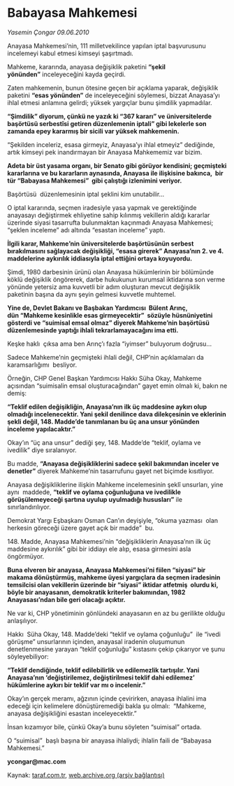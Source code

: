 # Babayasa Mahkemesi 

*Yasemin Çongar 09.06.2010*

<div class="yazi">
<p>Anayasa Mahkemesi’nin, 111 milletvekilince yapılan iptal başvurusunu incelemeyi kabul etmesi kimseyi şaşırtmadı.</p>
<p>Mahkeme, kararında, anayasa değişiklik paketini <b>“şekil yönünden”</b> inceleyeceğini kayda geçirdi.</p>
<p>Zaten mahkemenin, bunun ötesine geçen bir açıklama yaparak, değişiklik paketini <b>“esas yönünden”</b> de inceleyeceğini söylemesi, bizzat Anayasa’yı ihlal etmesi anlamına gelirdi; yüksek yargıçlar bunu şimdilik yapmadılar.</p>
<p><b>“Şimdilik” diyorum, çünkü ne yazık ki “367 kararı” ve üniversitelerde başörtüsü serbestîsi getiren düzenlemenin iptali” gibi lekelerle son zamanda epey kararmış bir sicili var yüksek mahkemenin.</b></p>
<p>“Şekilden inceleriz, esasa girmeyiz, Anayasa’yı ihlal etmeyiz” dediğinde, artık kimseyi pek inandırmayan bir Anayasa Mahkememiz var bizim.</p>
<p><b>Adeta bir üst yasama organı, bir Senato gibi görüyor kendisini; geçmişteki kararlarına ve bu kararların aynasında, Anayasa ile ilişkisine bakınca,  bir tür “Babayasa Mahkemesi”  gibi çalıştığı izlenimini veriyor.</b></p>
<p>Başörtüsü  düzenlemesinin iptal şeklini kim unutabilir...</p>
<p>O iptal kararında, seçmen iradesiyle yasa yapmak ve gerektiğinde anayasayı değiştirmek ehliyetine sahip kılınmış vekillerin aldığı kararlar üzerinde siyasi tasarrufta bulunmaktan kaçınmadı Anayasa Mahkemesi; “şeklen inceleme” adı altında “esastan inceleme” yaptı.</p>
<p><b>İlgili karar, Mahkeme’nin üniversitelerde başörtüsünün serbest bırakılmasını sağlayacak değişikliği, “esasa girerek” Anayasa’nın 2. ve 4. maddelerine aykırılık iddiasıyla iptal ettiğini ortaya koyuyordu.</b></p>
<p>Şimdi, 1980 darbesinin ürünü olan Anayasa hükümlerinin bir bölümünde köklü değişiklik öngörerek, darbe hukukunun kurumsal iktidarına son verme yönünde yetersiz ama kuvvetli bir adım oluşturan mevcut değişiklik paketinin başına da aynı şeyin gelmesi kuvvetle muhtemel.</p>
<p><b>Yine de, Devlet Bakanı ve Başbakan Yardımcısı  Bülent Arınç, dün “Mahkeme kesinlikle esas girmeyecektir”  sözüyle hüsnüniyetini gösterdi ve “suimisal emsal olmaz” diyerek Mahkeme’nin başörtüsü  düzenlemesinde yaptığı ihlali tekrarlamayacağını ima etti.</b></p>
<p>Keşke haklı  çıksa ama ben Arınç’ı fazla “iyimser” buluyorum doğrusu...</p>
<p>Sadece Mahkeme’nin geçmişteki ihlali değil, CHP’nin açıklamaları da karamsarlığımı  besliyor.</p>
<p>Örneğin, CHP Genel Başkan Yardımcısı Hakkı Süha Okay, Mahkeme açısından “suimisalin emsal oluşturacağından” gayet emin olmalı ki, bakın ne demiş:</p>
<p><b>“Teklif edilen değişikliğin, Anayasa’nın ilk üç maddesine aykırı olup olmadığı incelenecektir. Yani şekil denilince dava dilekçesinin ve eklerinin şekli değil, 148. Madde’de tanımlanan bu üç ana unsur yönünden inceleme yapılacaktır.”</b></p>
<p>Okay’ın “üç ana unsur” dediği şey, 148. Madde’de “teklif, oylama ve ivedilik” diye sıralanıyor.</p>
<p>Bu madde, <b>“Anayasa değişikliklerini sadece şekil bakımından inceler ve denetler”</b> diyerek Mahkeme’nin tasarrufunu gayet net biçimde kısıtlıyor.</p>
<p>Anayasa değişikliklerine ilişkin Mahkeme incelemesinin şeklî unsurları, yine aynı  maddede, <b>“teklif ve oylama çoğunluğuna ve ivedilikle görüşülemeyeceği şartına uyulup uyulmadığı hususları”</b> ile sınırlandırılıyor.</p>
<p>Demokrat Yargı Eşbaşkanı Osman Can’ın deyişiyle, “okuma yazması  olan herkesin göreceği üzere gayet açık bir madde”  bu.</p>
<p>148. Madde, Anayasa Mahkemesi’nin “değişikliklerin Anayasa’nın ilk üç maddesine aykırılık” gibi bir iddiayı ele alıp, esasa girmesini asla öngörmüyor.</p>
<p><b>Buna elveren bir anayasa, Anayasa Mahkemesi’ni fiilen “siyasi” bir makama dönüştürmüş, mahkeme üyesi yargıçlara da seçmen iradesinin temsilcisi olan vekillerin üzerinde bir “siyasi” iktidar atfetmiş  olurdu ki, böyle bir anayasanın, demokratik kriterler bakımından, 1982 Anayasası’ndan bile geri olacağı açıktır.</b></p>
<p>Ne var ki, CHP yönetiminin gönlündeki anayasanın en az bu gerilikte olduğu anlaşılıyor.</p>
<p>Hakkı  Süha Okay, 148. Madde’deki “teklif ve oylama çoğunluğu”  ile “ivedi görüşme” unsurlarının içinden, anayasal iradenin oluşumunun denetlenmesine yarayan “teklif çoğunluğu” kıstasını çekip çıkarıyor ve şunu söyleyebiliyor:</p>
<p><b>“Teklif dendiğinde, teklif edilebilirlik ve edilemezlik tartışılır. Yani Anayasa’nın ‘değiştirilemez, değiştirilmesi teklif dahi edilemez’ hükümlerine aykırı bir teklif var mı o incelenir.”</b></p>
<p>Okay’ın gerçek meramı, ağzının içinde çevirirken, anayasa ihlalini ima edeceği için kelimelere dönüştüremediği bakla şu olmalı:  “Mahkeme, anayasa değişikliğini esastan inceleyecektir.”</p>
<p>İnsan kızamıyor bile, çünkü Okay’a bunu söyleten “suimisal” ortada.</p>
<p>O “suimisal”  başlı başına bir anayasa ihlaliydi; ihlalin faili de “Babayasa Mahkemesi.”</p>
<p><b>ycongar@mac.com</b></p></div>

Kaynak: [taraf.com.tr](http://www.taraf.com.tr:80/yasemin-congar/makale-babayasa-mahkemesi.htm), [web.archive.org (arşiv bağlantısı)](http://web.archive.org/web/20100612202445/http://www.taraf.com.tr:80/yasemin-congar/makale-babayasa-mahkemesi.htm)
